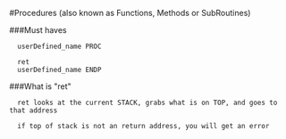 #Procedures (also known as Functions, Methods or SubRoutines) 

###Must haves
    
      userDefined_name PROC
      
      ret  
      userDefined_name ENDP 
  
  
###What is "ret" 

      ret looks at the current STACK, grabs what is on TOP, and goes to that address
      
      if top of stack is not an return address, you will get an error
